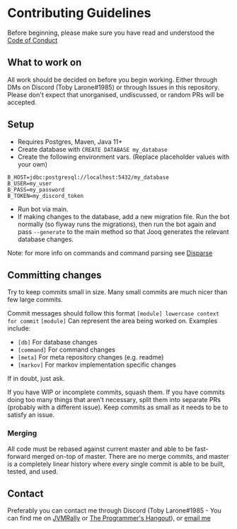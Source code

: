 # Contributing Guidelines

Before beginning, please make sure you have read and understood the [Code of Conduct](CODE_OF_CONDUCT.md)

## What to work on

All work should be decided on before you begin working. Either through DMs on Discord (Toby Larone#1985) or through Issues in this repository. Please don't expect that unorganised, undiscussed, or random PRs will be accepted.

## Setup

* Requires Postgres, Maven, Java 11+
* Create database with `CREATE DATABASE my_database`
* Create the following environment vars. (Replace placeholder values with your own)
```
B_HOST=jdbc:postgresql://localhost:5432/my_database
B_USER=my_user
B_PASS=my_password
B_TOKEN=my_discord_token
```
* Run bot via main.
* If making changes to the database, add a new migration file. Run the bot normally (so flyway runs the migrations), then run the bot again and pass `--generate` to the main method so that Jooq generates the relevant database changes.

Note: for more info on commands and command parsing see [Disparse](https://github.com/BoscoJared/disparse)

## Committing changes

Try to keep commits small in size. Many small commits are much nicer than few large commits.

Commit messages should follow this format `[module] lowercase context for commit`
`[module]` Can represent the area being worked on. Examples include:
* `[db]` For database changes
* `[command]` For command changes
* `[meta]` For meta repository changes (e.g. readme)
* `[markov]` For markov implementation specific changes

If in doubt, just ask.

If you have WIP or incomplete commits, squash them. If you have commits doing too many things that aren't necessary, split them into separate PRs (probably with a different issue). Keep commits as small as it needs to be to satisfy an issue.

### Merging

All code must be rebased against current master and able to be fast-forward merged on-top of master. There are no merge commits, and master is a completely linear history where every single commit is able to be built, tested, and used.


## Contact

Preferably you can contact me through Discord (Toby Larone#1985 - You can find me on [JVMRally](https://discord.gg/MuZKQWM) or [The Programmer's Hangout](https://discord.gg/programming)), or [email me](mark@markg.co.uk)